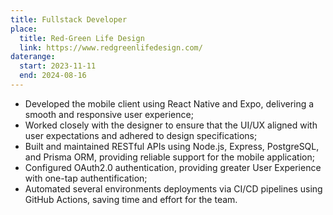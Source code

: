 ```yaml
---
title: Fullstack Developer
place:
  title: Red-Green Life Design
  link: https://www.redgreenlifedesign.com/
daterange:
  start: 2023-11-11
  end: 2024-08-16
---
```


- Developed the mobile client using React Native and Expo, delivering a smooth and responsive user experience;
- Worked closely with the designer to ensure that the UI/UX aligned with user expectations and adhered to design specifications;
- Built and maintained RESTful APIs using Node.js, Express, PostgreSQL, and Prisma ORM, providing reliable support for the mobile application;
- Configured OAuth2.0 authentication, providing greater User Experience with one-tap authentification;
- Automated several environments deployments via CI/CD pipelines using GitHub Actions, saving time and effort for the team.
